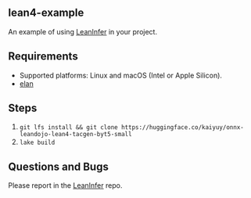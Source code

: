lean4-example
-------------

An example of using [LeanInfer](https://github.com/lean-dojo/LeanInfer) in your project.


## Requirements
* Supported platforms: Linux and macOS (Intel or Apple Silicon).
* [elan](https://github.com/leanprover/elan)


## Steps

1. `git lfs install && git clone https://huggingface.co/kaiyuy/onnx-leandojo-lean4-tacgen-byt5-small`
1. `lake build`


## Questions and Bugs
Please report in the [LeanInfer](https://github.com/lean-dojo/LeanInfer) repo.
